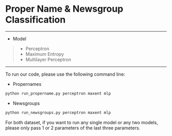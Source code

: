 # Proper Name & Newsgroup Classification
--------------------
* Model

> * Perceptron
> * Maximum Entropy
> * Multilayer Perceptron

--------------------
To run our code, please use the following command line:
* Propernames
```sh
python run_propername.py perceptron maxent mlp
```
* Newsgroups
```sh
python run_newsgroups.py perceptron maxent mlp
```
For both dataset, if you want to run any single model or any two models, please only pass 1 or 2 parameters of the last three parameters.  


